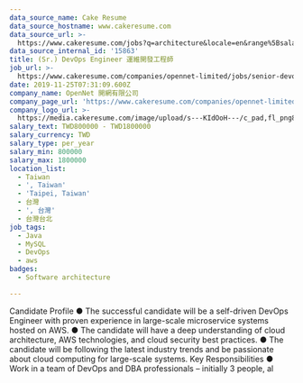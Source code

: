 ```yaml
---
data_source_name: Cake Resume
data_source_hostname: www.cakeresume.com
data_source_url: >-
  https://www.cakeresume.com/jobs?q=architecture&locale=en&range%5Bsalary_range%5D%5Bmin%5D=1000000&page=4
data_source_internal_id: '15863'
title: (Sr.) DevOps Engineer 運維開發工程師
job_url: >-
  https://www.cakeresume.com/companies/opennet-limited/jobs/senior-devops-engineer-senior-operations-engineer
date: 2019-11-25T07:31:09.600Z
company_name: OpenNet 開網有限公司
company_page_url: 'https://www.cakeresume.com/companies/opennet-limited'
company_logo_url: >-
  https://media.cakeresume.com/image/upload/s---KIdOoH---/c_pad,fl_png8,h_200,w_200/v1574663536/bzaybcelyff1kqaqhhmr.png
salary_text: TWD800000 - TWD1800000
salary_currency: TWD
salary_type: per_year
salary_min: 800000
salary_max: 1800000
location_list:
  - Taiwan
  - ', Taiwan'
  - 'Taipei, Taiwan'
  - 台灣
  - ', 台灣'
  - 台灣台北
job_tags:
  - Java
  - MySQL
  - DevOps
  - aws
badges:
  - Software architecture

---
```


Candidate Profile ● The successful candidate will be a self-driven DevOps Engineer with proven experience in large-scale microservice systems hosted on AWS. ● The candidate will have a deep understanding of cloud architecture, AWS technologies, and cloud security best practices. ● The candidate will be following the latest industry trends and be passionate about cloud computing for large-scale systems. Key Responsibilities ● Work in a team of DevOps and DBA professionals – initially 3 people, al
